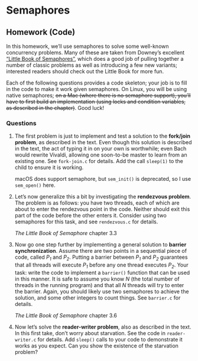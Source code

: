 # Semaphores

## Homework (Code)

In this homework, we’ll use semaphores to solve some well-known concurrency problems. Many of these are taken from Downey’s excellent [“Little Book of Semaphores”](https://greenteapress.com/semaphores/LittleBookOfSemaphores.pdf), which does a good job of pulling together a number of classic problems as well as introducing a few new variants; interested readers should check out the Little Book for more fun.

Each of the following questions provides a code skeleton; your job is to fill in the code to make it work given semaphores. On Linux, you will be using native semaphores; ~~on a Mac (where there is no semaphore support), you’ll have to first build an implementation (using locks and condition variables, as described in the chapter)~~. Good luck!

### Questions

1. The first problem is just to implement and test a solution to the **fork/join problem**, as described in the text. Even though this solution is described in the text, the act of typing it in on your own is worthwhile; even Bach would rewrite Vivaldi, allowing one soon-to-be master to learn from an existing one. See `fork-join.c` for details. Add the call `sleep(1)` to the child to ensure it is working.

    macOS does support semaphore, but `sem_init()` is deprecated, so I use `sem_open()` here.

2. Let’s now generalize this a bit by investigating the **rendezvous problem**. The problem is as follows: you have two threads, each of which are about to enter the rendezvous point in the code. Neither should exit this part of the code before the other enters it. Consider using two semaphores for this task, and see `rendezvous.c` for details.

    *The Little Book of Semaphore* chapter 3.3

3. Now go one step further by implementing a general solution to **barrier synchronization**. Assume there are two points in a sequential piece of code, called *P<sub>1</sub>* and *P<sub>2</sub>*. Putting a barrier between *P<sub>1</sub>* and *P<sub>2</sub>* guarantees that all threads will execute *P<sub>1</sub>* before any one thread executes *P<sub>2</sub>*. Your task: write the code to implement a `barrier()` function that can be used in this manner. It is safe to assume you know *N* (the total number of threads in the running program) and that all *N* threads will try to enter the barrier. Again, you should likely use two semaphores to achieve the solution, and some other integers to count things. See `barrier.c` for details.

    *The Little Book of Semaphore* chapter 3.6

4. Now let’s solve the **reader-writer problem**, also as described in the text. In this first take, don’t worry about starvation. See the code in `reader-writer.c` for details. Add `sleep()` calls to your code to demonstrate it works as you expect. Can you show the existence of the starvation problem?
